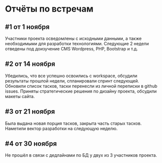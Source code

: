 # Отчёты по встречам

## #1 от 1 ноября

Участники проекта осведомлены с исходными данными, а также необходимыми для разработки технологиями. Следующие 2 недели отведены под доизучение CMS Wordpress, PHP, Bootstrap и т.д.

## #2 от 14 ноября
Убедились, что все успешно освоились с workspace, обсудили результаты прошлой недели, спланировали спринт следующей. Обновили список тасков, таски перенесли из личной переписки в github issues. Приняты стратегические решения по дизайну проекта, обсудили макеты сайта.

## #3 от 21 ноября
Была выдана новая порция тасков, закрыта часть старых тасков. Наметили вектор разработки на следующую неделю.

## #4 от 30 ноября
Не прошёл в связи с дедлайнами по БД у двух из 3 участников проекта.